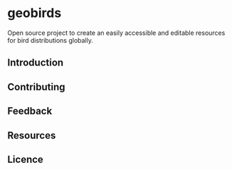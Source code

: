 # geobirds
Open source project to create an easily accessible and editable resources for bird distributions globally.

## Introduction

## Contributing

## Feedback

## Resources

## Licence
